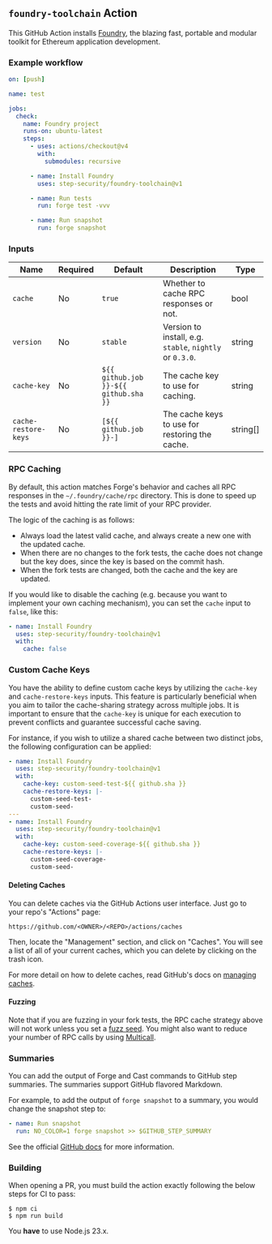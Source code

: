 ## `foundry-toolchain` Action

This GitHub Action installs [Foundry](https://github.com/foundry-rs/foundry), the blazing fast, portable and modular
toolkit for Ethereum application development.

### Example workflow

```yml
on: [push]

name: test

jobs:
  check:
    name: Foundry project
    runs-on: ubuntu-latest
    steps:
      - uses: actions/checkout@v4
        with:
          submodules: recursive

      - name: Install Foundry
        uses: step-security/foundry-toolchain@v1

      - name: Run tests
        run: forge test -vvv

      - name: Run snapshot
        run: forge snapshot
```

### Inputs

| **Name**             | **Required** | **Default**                           | **Description**                                          | **Type** |
| -------------------- | ------------ | ------------------------------------- | -------------------------------------------------------- | -------- |
| `cache`              | No           | `true`                                | Whether to cache RPC responses or not.                   | bool     |
| `version`            | No           | `stable`                              | Version to install, e.g. `stable`, `nightly` or `0.3.0`. | string   |
| `cache-key`          | No           | `${{ github.job }}-${{ github.sha }}` | The cache key to use for caching.                        | string   |
| `cache-restore-keys` | No           | `[${{ github.job }}-]`                | The cache keys to use for restoring the cache.           | string[] |

### RPC Caching

By default, this action matches Forge's behavior and caches all RPC responses in the `~/.foundry/cache/rpc` directory.
This is done to speed up the tests and avoid hitting the rate limit of your RPC provider.

The logic of the caching is as follows:

- Always load the latest valid cache, and always create a new one with the updated cache.
- When there are no changes to the fork tests, the cache does not change but the key does, since the key is based on the
  commit hash.
- When the fork tests are changed, both the cache and the key are updated.

If you would like to disable the caching (e.g. because you want to implement your own caching mechanism), you can set
the `cache` input to `false`, like this:

```yml
- name: Install Foundry
  uses: step-security/foundry-toolchain@v1
  with:
    cache: false
```

### Custom Cache Keys

You have the ability to define custom cache keys by utilizing the `cache-key` and `cache-restore-keys` inputs. This
feature is particularly beneficial when you aim to tailor the cache-sharing strategy across multiple jobs. It is
important to ensure that the `cache-key` is unique for each execution to prevent conflicts and guarantee successful
cache saving.

For instance, if you wish to utilize a shared cache between two distinct jobs, the following configuration can be
applied:

```yml
- name: Install Foundry
  uses: step-security/foundry-toolchain@v1
  with:
    cache-key: custom-seed-test-${{ github.sha }}
    cache-restore-keys: |-
      custom-seed-test-
      custom-seed-
---
- name: Install Foundry
  uses: step-security/foundry-toolchain@v1
  with:
    cache-key: custom-seed-coverage-${{ github.sha }}
    cache-restore-keys: |-
      custom-seed-coverage-
      custom-seed-
```

#### Deleting Caches

You can delete caches via the GitHub Actions user interface. Just go to your repo's "Actions" page:

```text
https://github.com/<OWNER>/<REPO>/actions/caches
```

Then, locate the "Management" section, and click on "Caches". You will see a list of all of your current caches, which
you can delete by clicking on the trash icon.

For more detail on how to delete caches, read GitHub's docs on
[managing caches](https://docs.github.com/en/actions/using-workflows/caching-dependencies-to-speed-up-workflows#managing-caches).

#### Fuzzing

Note that if you are fuzzing in your fork tests, the RPC cache strategy above will not work unless you set a
[fuzz seed](https://book.getfoundry.sh/reference/config/testing#seed). You might also want to reduce your number of RPC
calls by using [Multicall](https://github.com/mds1/multicall).

### Summaries

You can add the output of Forge and Cast commands to GitHub step summaries. The summaries support GitHub flavored
Markdown.

For example, to add the output of `forge snapshot` to a summary, you would change the snapshot step to:

```yml
- name: Run snapshot
  run: NO_COLOR=1 forge snapshot >> $GITHUB_STEP_SUMMARY
```

See the official
[GitHub docs](https://docs.github.com/en/actions/using-workflows/workflow-commands-for-github-actions#adding-a-job-summary)
for more information.

### Building

When opening a PR, you must build the action exactly following the below steps for CI to pass:

```console
$ npm ci
$ npm run build
```

You **have** to use Node.js 23.x.

